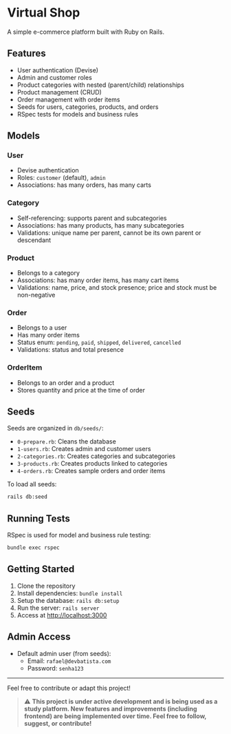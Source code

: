 # Virtual Shop

A simple e-commerce platform built with Ruby on Rails.

## Features

- User authentication (Devise)
- Admin and customer roles
- Product categories with nested (parent/child) relationships
- Product management (CRUD)
- Order management with order items
- Seeds for users, categories, products, and orders
- RSpec tests for models and business rules

## Models

### User
- Devise authentication
- Roles: `customer` (default), `admin`
- Associations: has many orders, has many carts

### Category
- Self-referencing: supports parent and subcategories
- Associations: has many products, has many subcategories
- Validations: unique name per parent, cannot be its own parent or descendant

### Product
- Belongs to a category
- Associations: has many order items, has many cart items
- Validations: name, price, and stock presence; price and stock must be non-negative

### Order
- Belongs to a user
- Has many order items
- Status enum: `pending`, `paid`, `shipped`, `delivered`, `cancelled`
- Validations: status and total presence

### OrderItem
- Belongs to an order and a product
- Stores quantity and price at the time of order

## Seeds

Seeds are organized in `db/seeds/`:
- `0-prepare.rb`: Cleans the database
- `1-users.rb`: Creates admin and customer users
- `2-categories.rb`: Creates categories and subcategories
- `3-products.rb`: Creates products linked to categories
- `4-orders.rb`: Creates sample orders and order items

To load all seeds:

```sh
rails db:seed
```

## Running Tests

RSpec is used for model and business rule testing:

```sh
bundle exec rspec
```

## Getting Started

1. Clone the repository
2. Install dependencies: `bundle install`
3. Setup the database: `rails db:setup`
4. Run the server: `rails server`
5. Access at [http://localhost:3000](http://localhost:3000)

## Admin Access

- Default admin user (from seeds):
  - Email: `rafael@devbatista.com`
  - Password: `senha123`

---

Feel free to contribute or adapt this project!

> ⚠️ **This project is under active development and is being used as a study platform. New features and improvements (including frontend) are being implemented over time. Feel free to follow, suggest, or contribute!**